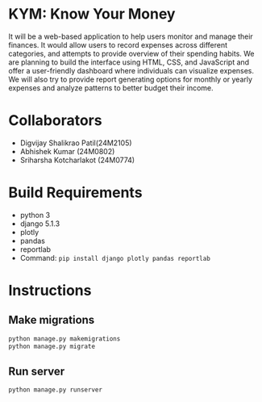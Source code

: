 # KYM: Know Your Money

It will be a web-based application to help users monitor and manage their finances.
It would allow users to record expenses across different categories, and attempts to provide overview of their spending habits. We are planning to build the interface using HTML, CSS, and JavaScript and offer a user-friendly dashboard where individuals can visualize expenses. We will also try to provide report generating options for monthly or yearly expenses and analyze patterns to better budget their income.

# Collaborators

- Digvijay Shalikrao Patil(24M2105)
- Abhishek Kumar (24M0802)
- Sriharsha Kotcharlakot (24M0774)

# Build Requirements

- python 3
- django 5.1.3
- plotly
- pandas
- reportlab
- Command: `pip install django plotly pandas reportlab`

# Instructions

## Make migrations

```bash
python manage.py makemigrations
python manage.py migrate
```

## Run server

`python manage.py runserver`
